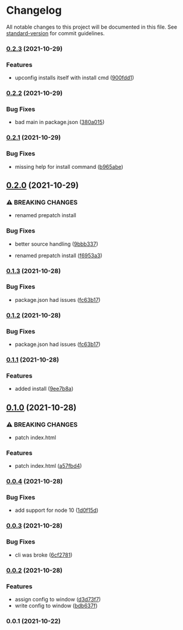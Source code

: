 # Changelog

All notable changes to this project will be documented in this file. See [standard-version](https://github.com/conventional-changelog/standard-version) for commit guidelines.

### [0.2.3](https://github.com/jakobrosenberg/upconfig/compare/v0.2.2...v0.2.3) (2021-10-29)


### Features

* upconfig installs itself with install cmd ([900fdd1](https://github.com/jakobrosenberg/upconfig/commit/900fdd1e8372f24db54c3cd05d224fb08e2a1636))

### [0.2.2](https://github.com/jakobrosenberg/upconfig/compare/v0.2.1...v0.2.2) (2021-10-29)


### Bug Fixes

* bad main in package.json ([380a015](https://github.com/jakobrosenberg/upconfig/commit/380a015b6fb0ff63910986b478fa25521276d702))

### [0.2.1](https://github.com/jakobrosenberg/upconfig/compare/v0.2.0...v0.2.1) (2021-10-29)


### Bug Fixes

* missing help for install command ([b965abe](https://github.com/jakobrosenberg/upconfig/commit/b965abee2b93e96214ca49b7b1ecd5ab3ec813fa))

## [0.2.0](https://github.com/jakobrosenberg/upconfig/compare/v0.1.3...v0.2.0) (2021-10-29)


### ⚠ BREAKING CHANGES

* renamed prepatch install

### Bug Fixes

* better source handling ([9bbb337](https://github.com/jakobrosenberg/upconfig/commit/9bbb337f64f558f5af8b62e5fe93fa3fd46be169))


* renamed prepatch install ([f6953a3](https://github.com/jakobrosenberg/upconfig/commit/f6953a3bbddc803cc10920357ffd319fb57f516c))

### [0.1.3](https://github.com/jakobrosenberg/upconfig/compare/v0.1.1...v0.1.3) (2021-10-28)


### Bug Fixes

* package.json had issues ([fc63b17](https://github.com/jakobrosenberg/upconfig/commit/fc63b17d35d38e570cd02cddb52fcb2bfbc4c098))

### [0.1.2](https://github.com/jakobrosenberg/upconfig/compare/v0.1.1...v0.1.2) (2021-10-28)


### Bug Fixes

* package.json had issues ([fc63b17](https://github.com/jakobrosenberg/upconfig/commit/fc63b17d35d38e570cd02cddb52fcb2bfbc4c098))

### [0.1.1](https://github.com/jakobrosenberg/upconfig/compare/v0.1.0...v0.1.1) (2021-10-28)


### Features

* added install ([9ee7b8a](https://github.com/jakobrosenberg/upconfig/commit/9ee7b8aeb597404d2f2f622228283856b26e6123))

## [0.1.0](https://github.com/jakobrosenberg/upconfig/compare/v0.0.4...v0.1.0) (2021-10-28)


### ⚠ BREAKING CHANGES

* patch index.html

### Features

* patch index.html ([a57fbd4](https://github.com/jakobrosenberg/upconfig/commit/a57fbd4c6a3919999476272df4ffc5242db057b5))

### [0.0.4](https://github.com/jakobrosenberg/upconfig/compare/v0.0.3...v0.0.4) (2021-10-28)


### Bug Fixes

* add support for node 10 ([1d0f15d](https://github.com/jakobrosenberg/upconfig/commit/1d0f15d0676fd46a79134448456e6d62896ffbe2))

### [0.0.3](https://github.com/jakobrosenberg/upconfig/compare/v0.0.2...v0.0.3) (2021-10-28)


### Bug Fixes

* cli was broke ([6cf2781](https://github.com/jakobrosenberg/upconfig/commit/6cf27814aa46a8c98f162ba7bb662b656f69d6ae))

### [0.0.2](https://github.com/jakobrosenberg/upconfig/compare/v0.0.1...v0.0.2) (2021-10-28)


### Features

* assign config to window ([d3d73f7](https://github.com/jakobrosenberg/upconfig/commit/d3d73f7c601400f9b9a1dc153403d809dd592edf))
* write config to window ([bdb637f](https://github.com/jakobrosenberg/upconfig/commit/bdb637f9858f392d3e49b311647d4d5bbd26630c))

### 0.0.1 (2021-10-22)
